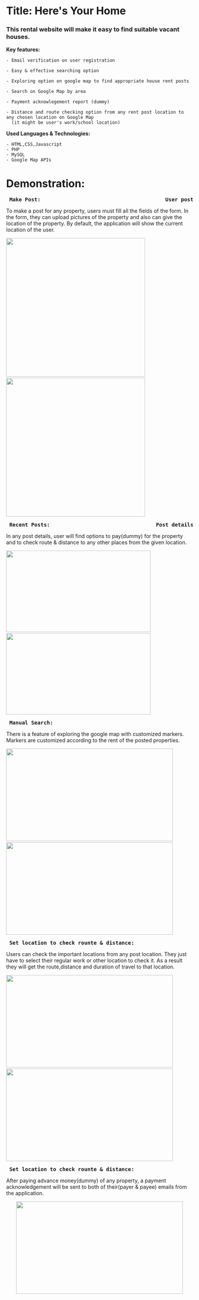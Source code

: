 
# Title: Here's Your Home

### This rental website will make it easy to find suitable vacant houses. 

**Key features:**

    - Email verification on user registration

    - Easy & effective searching option 
   
    - Exploring option on google map to find appropriate house rent posts
    
    - Search on Google Map by area 

    - Payment acknowlegement report (dummy)

    - Distance and route checking option from any rent post location to any chosen location on Google Map
      (it might be user's work/school location)

**Used Languages & Technologies:**

    - HTML,CSS,Javascript 
    - PHP 
    - MySQL
    - Google Map APIs

# Demonstration:

 <pre> <b>Make Post:                                        User posts & About:</b></pre>
 To make a post for any property, users must fill all the fields of the form. In the form, they can upload pictures of the property and also can give the location of the property. By default, the application will show the current location of the user. 
 <p float="left">
     <img src="https://user-images.githubusercontent.com/57936009/170668572-31f374fc-2cc5-4798-9168-a50d3d4bb357.jpg" width="375" />
     &nbsp &nbsp &nbsp &nbsp&nbsp &nbsp <img src="https://user-images.githubusercontent.com/57936009/170671094-aeb001bf-5f4a-44b9-ae71-65fcb10489a6.jpg" width="375" />


  </p>

<pre> <b>Recent Posts:                                  Post details:</b></pre>
In any post details, user will find options to pay(dummy) for the property and to check route & distance to any other places from the given location.
 
 <p float="left">
     <img src="https://user-images.githubusercontent.com/57936009/170672791-f437d567-d8dc-474e-8106-f05ab98764c7.jpeg" width="390" height = "220"/>
     &nbsp &nbsp  <img src="https://user-images.githubusercontent.com/57936009/170672912-a0fe2eba-d4d9-4d2f-b61c-20ed118f4926.jpeg" width="390" height = "220"/>

  </p>



  <pre> <b>Manual Search:                                             Explore on Map with filtering option:</b></pre>

There is a feature of exploring the google map with customized markers. Markers are customized according to the rent of the posted properties. 
 
 <p float="left">
     <img src="https://user-images.githubusercontent.com/57936009/170674854-4ea07f25-73da-4c07-8220-43116ab077c5.png" width="450" height = "250"/>
     &nbsp &nbsp &nbsp &nbsp&nbsp &nbsp <img src="https://user-images.githubusercontent.com/57936009/170675253-b2ae418a-242a-4800-89d7-8e55742b080e.png" width="450" height = "250"/>  
    </p>
    
  
    
    
 <pre> <b>Set location to check rounte & distance:                   Result:</b></pre>
 Users can check the important locations from any post location. They just have to select their regular work or other location to check it. As a result they will get the route,distance and duration of travel to that location.
 <p float="left">
     <img src="https://user-images.githubusercontent.com/57936009/170675766-fc2fd698-fdcb-488b-a961-658cde0c9d23.jpeg" width="450" height = "250"/>
     &nbsp &nbsp &nbsp &nbsp&nbsp &nbsp <img src="https://user-images.githubusercontent.com/57936009/170675889-aa88dc8a-ceb5-4abe-bb9c-3adceb559a3f.jpeg" width="450" height = "250"/>
    </p>

    
   
   <pre> <b>Set location to check rounte & distance:                   Result:</b></pre>
 After paying advance money(dummy) of any property, a payment acknowledgement will be sent to both of their(payer & payee) emails from the application.
 <p align="center">
     <img src="https://user-images.githubusercontent.com/57936009/170684629-fcec6ae0-3ca0-418a-a8ec-dbbf7f6aaf61.png" width="450" height = "250"/>
   
</p>




 
